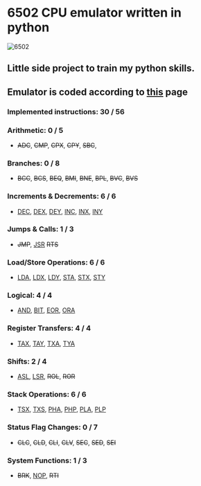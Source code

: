 # 6502 CPU emulator written in python
![6502](https://camo.githubusercontent.com/3f3e4877bd335a5003269398b0fa3fe0c71900e69b08f3f93513a663b0ff30ce/68747470733a2f2f7261772e6769746875622e636f6d2f626c69747a636f64652f6e65736b656c6c2f6d61737465722f363530322e706e67)
## Little side project to train my python skills.
## Emulator is coded according to [this](http://www.obelisk.me.uk/6502/) page
### Implemented instructions: 30 / 56

### Arithmetic: 0 / 5
- ~~ADC~~, ~~CMP~~, ~~CPX~~, ~~CPY~~, ~~SBC~~, 

### Branches: 0 / 8
- ~~BCC~~, ~~BCS~~, ~~BEQ~~, ~~BMI~~, ~~BNE~~, ~~BPL~~, ~~BVC~~, ~~BVS~~

### Increments & Decrements: 6 / 6
- [DEC](http://www.obelisk.me.uk/6502/reference.html#DEC 'DEC - Decrement Memory'),
  [DEX](http://www.obelisk.me.uk/6502/reference.html#DEX 'DEX - Decrement X Register'),
  [DEY](http://www.obelisk.me.uk/6502/reference.html#DEY 'DEY - Decrement Y Register'),
  [INC](http://www.obelisk.me.uk/6502/reference.html#INC 'INC - Increment Memory'),
  [INX](http://www.obelisk.me.uk/6502/reference.html#INX 'INX - Increment X Register'),
  [INY](http://www.obelisk.me.uk/6502/reference.html#INY 'INY - Increment Y Register')

### Jumps & Calls: 1 / 3
- ~~JMP~~,
  [JSR](http://www.obelisk.me.uk/6502/reference.html#JSR 'JSR - Jump to Subroutine')
  ~~RTS~~

### Load/Store Operations: 6 / 6
- [LDA](http://www.obelisk.me.uk/6502/reference.html#LDA 'LDA - Load Accumulator'),
  [LDX](http://www.obelisk.me.uk/6502/reference.html#LDX 'LDX - Load X Register'),
  [LDY](http://www.obelisk.me.uk/6502/reference.html#LDY 'LDY - Load Y Register'),
  [STA](http://www.obelisk.me.uk/6502/reference.html#STA 'STA - Store Accumulator'),
  [STX](http://www.obelisk.me.uk/6502/reference.html#STX 'STX - Store X Register'),
  [STY](http://www.obelisk.me.uk/6502/reference.html#STY 'STY - Store Y Register')

### Logical: 4 / 4
- [AND](http://www.obelisk.me.uk/6502/reference.html#AND 'AND - Logical AND'),
  [BIT](http://www.obelisk.me.uk/6502/reference.html#BIT 'BIT - Bit Test'),
  [EOR](http://www.obelisk.me.uk/6502/reference.html#EOR 'EOR - Exclusive OR'),
  [ORA](http://www.obelisk.me.uk/6502/reference.html#ORA 'ORA - Logical Inclusive OR')

### Register Transfers: 4 / 4
- [TAX](http://www.obelisk.me.uk/6502/reference.html#TAX 'TAX - Transfer Accumulator to X'),
  [TAY](http://www.obelisk.me.uk/6502/reference.html#TAY 'TAY - Transfer Accumulator to Y'),
  [TXA](http://www.obelisk.me.uk/6502/reference.html#TXA 'TXA - Transfer X to Accumulator'),
  [TYA](http://www.obelisk.me.uk/6502/reference.html#TYA 'TYA - Transfer Y to Accumulator')

### Shifts: 2 / 4
- [ASL](http://www.obelisk.me.uk/6502/reference.html#ASL 'ASL - Arithmetic Shift Left'),
  [LSR](http://www.obelisk.me.uk/6502/reference.html#LSR 'LSR - Logical Shift Right'),
  ~~ROL~~,
  ~~ROR~~

### Stack Operations: 6 / 6
- [TSX](http://www.obelisk.me.uk/6502/reference.html#TSX 'TSX - Transfer Stack Pointer to X'),
  [TXS](http://www.obelisk.me.uk/6502/reference.html#TXS 'TXS - Transfer X to Stack Pointer'),
  [PHA](http://www.obelisk.me.uk/6502/reference.html#PHA 'PHA - Push Accumulator'),
  [PHP](http://www.obelisk.me.uk/6502/reference.html#PHP 'PHP - Push Processor Status'),
  [PLA](http://www.obelisk.me.uk/6502/reference.html#PLA 'PLA - Pull Accumulator'),
  [PLP](http://www.obelisk.me.uk/6502/reference.html#PLP 'PLP - Pull Processor Status')

### Status Flag Changes: 0 / 7
- ~~CLC~~, ~~CLD~~, ~~CLI~~, ~~CLV~~, ~~SEC~~, ~~SED~~, ~~SEI~~

### System Functions: 1 / 3
- ~~BRK~~,
  [NOP](http://www.obelisk.me.uk/6502/reference.html#NOP 'NOP - No Operation'),
  ~~RTI~~